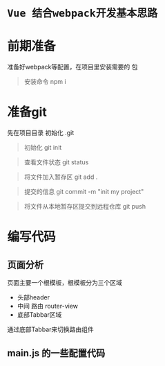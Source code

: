 # `Vue 结合webpack开发基本思路`

# 前期准备
准备好webpack等配置，在项目里安装需要的 包
>安装命令 npm i

# 准备git
先在项目目录 初始化 .git
> 初始化    git init

> 查看文件状态  git status

> 将文件加入暂存区    git add .

> 提交的信息    git commit -m "init my project"

> 将文件从本地暂存区提交到远程仓库  git push

# 编写代码

## 页面分析
页面主要一个根模板，根模板分为三个区域
* 头部header
* 中间 路由 router-view
* 底部Tabbar区域

通过底部Tabbar来切换路由组件

## main.js 的一些配置代码



